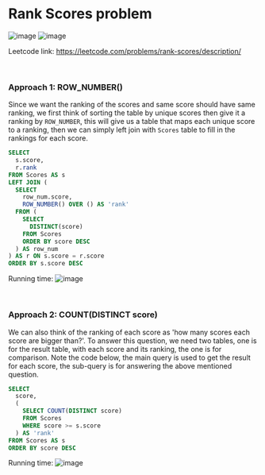 # Rank Scores problem
![image](https://github.com/artisan1218/LeetCode-Solution/assets/25105806/925e5515-63e2-42b9-be78-e2d528b51c9a)
![image](https://github.com/artisan1218/LeetCode-Solution/assets/25105806/f5c2116a-c278-4fee-acee-9d54419206e1)


Leetcode link: https://leetcode.com/problems/rank-scores/description/

<br/>


### Approach 1: ROW_NUMBER()

Since we want the ranking of the scores and same score should have same ranking, we first think of sorting the table by unique scores then give it a ranking by `ROW_NUMBER`, this will give us a table that maps each unique score to a ranking, then we can simply left join with `Scores` table to fill in the rankings for each score. 

```sql
SELECT
  s.score,
  r.rank
FROM Scores AS s 
LEFT JOIN (
  SELECT
    row_num.score,
    ROW_NUMBER() OVER () AS 'rank'
  FROM (
    SELECT 
      DISTINCT(score)
    FROM Scores
    ORDER BY score DESC
  ) AS row_num
) AS r ON s.score = r.score
ORDER BY s.score DESC
```

Running time:
![image](https://github.com/artisan1218/LeetCode-Solution/assets/25105806/8210556f-cc0f-4560-bc45-448cb18a56f0)

<br/>

### Approach 2: COUNT(DISTINCT score)

We can also think of the ranking of each score as 'how many scores each score are bigger than?'. To answer this question, we need two tables, one is for the result table, with each score and its ranking, the one is for comparison. Note the code below, the main query is used to get the result for each score, the sub-query is for answering the above mentioned question.

```sql
SELECT
  score,
  (
    SELECT COUNT(DISTINCT score) 
    FROM Scores 
    WHERE score >= s.score
  ) AS 'rank'
FROM Scores AS s
ORDER BY score DESC
```

Running time:
![image](https://github.com/artisan1218/LeetCode-Solution/assets/25105806/5f967c03-8ed5-4362-9ad6-6142c7e6d4a6)
